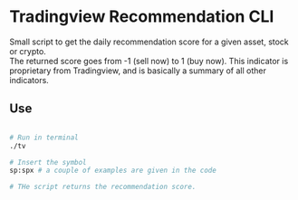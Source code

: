 # Tradingview Recommendation CLI

Small script to get the daily recommendation score for a given asset, stock or crypto.  
The returned score goes from -1 (sell now) to 1 (buy now). 
This indicator is proprietary from Tradingview, and is basically a summary of all other indicators.

## Use
```bash

# Run in terminal
./tv

# Insert the symbol 
sp:spx # a couple of examples are given in the code

# THe script returns the recommendation score.

```
